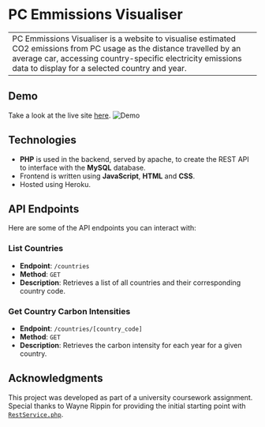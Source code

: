 # PC Emmissions Visualiser

<table>
<tr>
<td>
PC Emmissions Visualiser is a website to visualise estimated CO2 emissions from PC usage as the distance travelled by an average car, accessing country-specific electricity emissions data to display for a selected country and year.
</td>
</tr>
</table>

## Demo
Take a look at the live site [here](https://pc-emmisions-visualiser.jessicachristensen.com/).
![Demo](/Demo.gif)

## Technologies
- **PHP** is used in the backend, served by apache, to create the REST API to interface with the **MySQL** database.
- Frontend is written using **JavaScript**, **HTML** and **CSS**.
- Hosted using Heroku.

## API Endpoints

Here are some of the API endpoints you can interact with:

### List Countries
- **Endpoint**: `/countries`
- **Method**: `GET`
- **Description**: Retrieves a list of all countries and their corresponding country code.

### Get Country Carbon Intensities
- **Endpoint**: `/countries/[country_code]`
- **Method**: `GET`
- **Description**: Retrieves the carbon intensity for each year for a given country.

## Acknowledgments
This project was developed as part of a university coursework assignment. Special thanks to Wayne Rippin for providing the initial starting point with [`RestService.php`](https://github.com/C-Jess/PC-emmissions-visualiser/blob/main/RestService.php).
